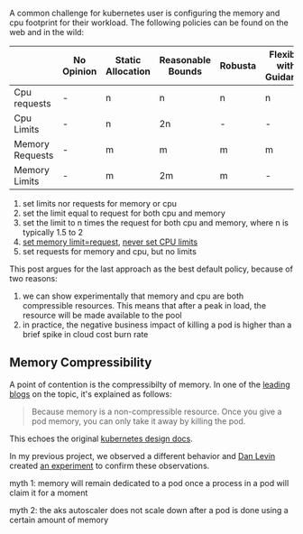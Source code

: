 A common challenge for kubernetes user is configuring the memory and cpu footprint for their workload.
The following policies can be found on the web and in the wild:

|                    |   No Opinion  |   Static Allocation  |   Reasonable Bounds |   Robusta  |   Flexible with Guidance  |
|--------------------|---------------|----------------------|---------------------|------------|---------------------------|
|   Cpu requests     |   -           |   n                  |   n                 |   n        |   n                       |
|   Cpu Limits       |   -           |   n                  |   2n                |   -        |   -                       |
|   Memory Requests  |   -           |   m                  |   m                 |   m        |   m                       |
|   Memory Limits    |   -           |   m                  |   2m                |   m        |   -                       |

1. set limits nor requests for memory or cpu
1. set the limit equal to request for both cpu and memory
1. set the limit to n times the request for both cpu and memory, where n is typically 1.5 to 2 
1. [set memory limit=request](https://home.robusta.dev/blog/kubernetes-memory-limit), [never set CPU limits](https://web.archive.org/web/20220805232857/https://home.robusta.dev/blog/stop-using-cpu-limits/)
1. set requests for memory and cpu, but no limits


This post argues for the last approach as the best default policy, because of two reasons:
1. we can show experimentally that memory and cpu are both compressible resources. This means that after a peak in load, the resource will be made available to the pool
1. in practice, the negative business impact of killing a pod is higher than a brief spike in cloud cost burn rate

## Memory Compressibility

A point of contention is the compressibilty of memory. In one of the [leading blogs](https://home.robusta.dev/blog/kubernetes-memory-limit) on the topic, it's explained as follows:

> Because memory is a non-compressible resource. Once you give a pod memory, you can only take it away by killing the pod. 

This echoes the original [kubernetes design docs](https://web.archive.org/web/20220413194743/https://github.com/kubernetes/design-proposals-archive/blob/8da1442ea29adccea40693357d04727127e045ed/node/resource-qos.md#incompressible-resource-guarantees).

In my previous project, we observed a different behavior and [Dan Levin](https://badpacket.in/) created [an experiment](https://github.com/cromulentorg/memallocdemo) to confirm these observations.












myth 1: memory will remain dedicated to a pod once a process in a pod will claim it for a moment 

myth 2: the aks autoscaler does not scale down after a pod is done using a certain amount of memory